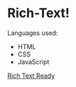 # Rich-Text!
Languages used:
- HTML
- CSS
- JavaScript

[Rich Text Ready](https://user-images.githubusercontent.com/65995110/153690808-e69d95a9-4db7-46d4-8f56-3fba2db23bc8.gif)
